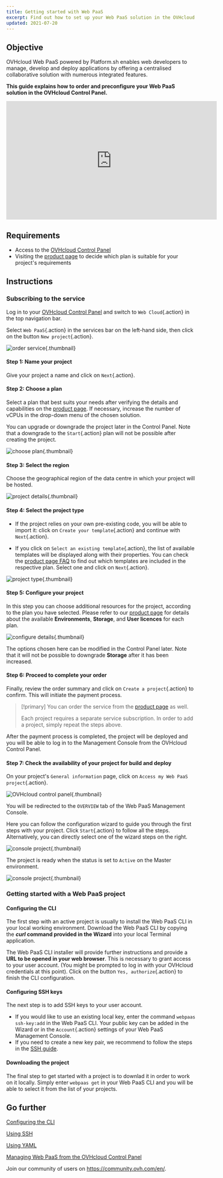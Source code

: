 ```yaml
---
title: Getting started with Web PaaS
excerpt: Find out how to set up your Web PaaS solution in the OVHcloud Control Panel
updated: 2021-07-20
---
```


## Objective

OVHcloud Web PaaS powered by Platform.sh enables web developers to manage, develop and deploy applications by offering a centralised collaborative solution with numerous integrated features.

**This guide explains how to order and preconfigure your Web PaaS solution in the OVHcloud Control Panel.**

<iframe width="560" height="315" src="https://www.youtube-nocookie.com/embed/EcEBhxuDCDo" title="YouTube video player" frameborder="0" allow="accelerometer; autoplay; clipboard-write; encrypted-media; gyroscope; picture-in-picture" allowfullscreen></iframe>

## Requirements

- Access to the [OVHcloud Control Panel](https://www.ovh.com/auth/?action=gotomanager&from=https://www.ovh.ie/&ovhSubsidiary=ie)
- Visiting the [product page](/links/web/web-paas) to decide which plan is suitable for your project's requirements

## Instructions

### Subscribing to the service

Log in to your [OVHcloud Control Panel](https://www.ovh.com/auth/?action=gotomanager&from=https://www.ovh.ie/&ovhSubsidiary=ie) and switch to `Web Cloud`{.action} in the top navigation bar.

Select `Web PaaS`{.action} in the services bar on the left-hand side, then click on the button `New project`{.action}.

![order service](images/creation_manager01.png){.thumbnail}

#### Step 1: Name your project

Give your project a name and click on `Next`{.action}.

#### Step 2: Choose a plan

Select a plan that best suits your needs after verifying the details and capabilities on the [product page](/links/web/web-paas). If necessary, increase the number of vCPUs in the drop-down menu of the chosen solution.

You can upgrade or downgrade the project later in the Control Panel. Note that a downgrade to the `Start`{.action} plan will not be possible after creating the project.

![choose plan](images/creation_manager02.png){.thumbnail}

#### Step 3: Select the region

Choose the geographical region of the data centre in which your project will be hosted.

![project details](images/creation_manager03.png){.thumbnail}

#### Step 4: Select the project type

- If the project relies on your own pre-existing code, you will be able to import it: click on `Create your template`{.action} and continue with `Next`{.action}.

- If you click on `Select an existing template`{.action}, the list of available templates will be displayed along with their properties. You can check the [product page FAQ](/links/web/web-paas) to find out which templates are included in the respective plan. Select one and click on `Next`{.action}.

![project type](images/creation_manager04.png){.thumbnail}

#### Step 5: Configure your project

In this step you can choose additional resources for the project, according to the plan you have selected. Please refer to our [product page](/links/web/web-paas) for details about the available **Environments**, **Storage**, and **User licences** for each plan.

![configure details](images/creation_manager05.png){.thumbnail}

The options chosen here can be modified in the Control Panel later. Note that it will not be possible to downgrade **Storage** after it has been increased.

#### Step 6: Proceed to complete your order

Finally, review the order summary and click on `Create a project`{.action} to confirm. This will initiate the payment process.

> [!primary]
> You can order the service from the [product page](/links/web/web-paas) as well.
>
> Each project requires a separate service subscription. In order to add a project, simply repeat the steps above.

After the payment process is completed, the project will be deployed and you will be able to log in to the Management Console from the OVHcloud Control Panel.

#### Step 7: Check the availability of your project for build and deploy

On your project's `General information` page, click on `Access my Web PaaS project`{.action}.

![OVHcloud control panel](images/control_panel01.png){.thumbnail}

You will be redirected to the `OVERVIEW` tab of the Web PaaS Management Console.

Here you can follow the configuration wizard to guide you through the first steps with your project. Click `Start`{.action} to follow all the steps. Alternatively, you can directly select one of the wizard steps on the right.

![console project](images/manage_console01.png){.thumbnail}

The project is ready when the status is set to `Active` on the Master environment.

![console project](images/manage_console02.png){.thumbnail}

### Getting started with a Web PaaS project

#### Configuring the CLI

The first step with an active project is usually to install the Web PaaS CLI in your local working environment. Download the Web PaaS CLI by copying the **_curl_ command provided in the Wizard** into your local Terminal application.

The Web PaaS CLI installer will provide further instructions and provide a **URL to be opened in your web browser**. This is necessary to grant access to your user account. (You might be prompted to log in with your OVHcloud credentials at this point). Click on the button `Yes, authorize`{.action} to finish the CLI configuration.

#### Configuring SSH keys

The next step is to add SSH keys to your user account.

- If you would like to use an existing local key, enter the command `webpaas ssh-key:add` in the Web PaaS CLI. Your public key can be added in the Wizard or in the `Account`{.action} settings of your Web PaaS Management Console.
- If you need to create a new key pair, we recommend to follow the steps in the [SSH guide](/pages/web_cloud/web_paas_powered_by_platform_sh/development/development-ssh).

#### Downloading the project

The final step to get started with a project is to downlad it in order to work on it locally. Simply enter `webpaas get` in your Web PaaS CLI and you will be able to select it from the list of your projects.

## Go further

[Configuring the CLI](/pages/web_cloud/web_paas_powered_by_platform_sh/development/development-cli)

[Using SSH](/pages/web_cloud/web_paas_powered_by_platform_sh/development/development-ssh)

[Using YAML](/pages/web_cloud/web_paas_powered_by_platform_sh/configuration/configuration-yaml)

[Managing Web PaaS from the OVHcloud Control Panel](/pages/web_cloud/web_paas_powered_by_platform_sh/getting_started/control-panel-managing-the-service)

Join our community of users on <https://community.ovh.com/en/>.